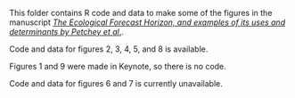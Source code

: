 This folder contains R code and data to make some of the figures in the manuscript [*The Ecological Forecast Horizon,
and examples of its uses and determinants by Petchey et al*.](http://biorxiv.org/content/early/2015/01/11/013441).

Code and data for figures 2, 3, 4, 5, and 8 is available.

Figures 1 and 9 were made in Keynote, so there is no code.

Code and data for figures 6 and 7 is currently unavailable.